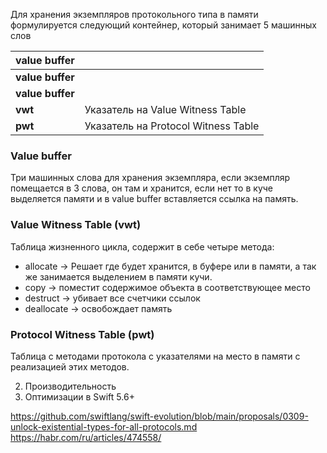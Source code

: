 Для хранения экземпляров протокольного типа в памяти формулируется следующий контейнер, который занимает 5 машинных слов

| value buffer     |                                     |
| ---------------- | ----------------------------------- |
| **value buffer** |                                     |
| **value buffer** |                                     |
| **vwt**          | Указатель на Value Witness Table    |
| **pwt**          | Указатель на Protocol Witness Table |
### Value buffer

Три машинных слова для хранения экземпляра, если экземпляр помещается в 3 слова, он там и хранится, если нет то в куче выделяется памяти и в value buffer вставляется ссылка на память.

### Value Witness Table (vwt)

Таблица жизненного цикла, содержит в себе четыре метода: 
- allocate -> Решает где будет хранится, в буфере или в памяти, а так же занимается выделением в памяти кучи.
- copy -> поместит содержимое объекта в соответствующее место
- destruct -> убивает все счетчики ссылок 
- deallocate -> освобождает память

### Protocol Witness Table (pwt)

Таблица с методами протокола с указателями на место в памяти с реализацией этих методов.




2. Производительность
3. Оптимизации в Swift 5.6+


https://github.com/swiftlang/swift-evolution/blob/main/proposals/0309-unlock-existential-types-for-all-protocols.md
https://habr.com/ru/articles/474558/